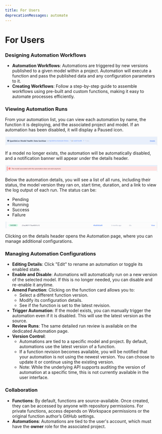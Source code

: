 ```yaml
---
title: For Users
deprecationMessages: automate
---
```


<Banner />

# For Users

### Designing Automation Workflows
- **Automation Workflows**: Automations are triggered by new versions published to a given model within a project. Automation will execute a function and pass the published data and any configuration parameters to it.
- **Creating Workflows**: Follow a step-by-step guide to assemble workflows using pre-built and custom functions, making it easy to automate processes efficiently.

### Viewing Automation Runs

From your automation list, you can view each automation by name, the function it is deploying, and the associated project and model. If an automation has been disabled, it will display a Paused icon.

![A registered automation](/automate/img/paused-status.png)

If a model no longer exists, the automation will be automatically disabled, and a notification banner will appear under the details header.

![model removed error](/automate/img/model-error.png)

Below the automation details, you will see a list of all runs, including their status, the model version they ran on, start time, duration, and a link to view the log output of each run. The status can be:
- Pending  
- Running  
- Success  
- Failure  

![automation run indicating success](/automate/img/run-success.png)

Clicking on the details header opens the Automation page, where you can manage additional configurations.

### Managing Automation Configurations

- **Editing Details**: Click "Edit" to rename an automation or toggle its enabled state.
- **Enable and Disable**: Automations will automatically run on a new version of the selected model. If this is no longer needed, you can disable and re-enable it anytime.
- **Amend Function**: Clicking on the function card allows you to:
  - Select a different function version.
  - Modify its configuration details.
  - See if the function is set to the latest revision.
- **Trigger Automation**: If the model exists, you can manually trigger the automation even if it is disabled. This will use the latest version as the source.
- **Review Runs**: The same detailed run review is available on the dedicated Automation page.
- **Version Control**:
  - Automations are tied to a specific model and project. By default, automations use the latest version of a function.  
  - If a function revision becomes available, you will be notified that your automation is not using the newest version. You can choose to update it or continue using the existing version.
  - Note: While the underlying API supports auditing the version of automation at a specific time, this is not currently available in the user interface.

### Collaboration
- **Functions**: By default, functions are source-available. Once created, they can be accessed by anyone with repository permissions. For private functions, access depends on Workspace permissions or the original function author’s GitHub settings.
- **Automations**: Automations are tied to the user's account, which must have the **owner** role for the associated project.
